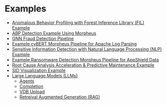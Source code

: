 <!--
SPDX-FileCopyrightText: Copyright (c) 2022-2023, NVIDIA CORPORATION & AFFILIATES. All rights reserved.
SPDX-License-Identifier: Apache-2.0

Licensed under the Apache License, Version 2.0 (the "License");
you may not use this file except in compliance with the License.
You may obtain a copy of the License at

http://www.apache.org/licenses/LICENSE-2.0

Unless required by applicable law or agreed to in writing, software
distributed under the License is distributed on an "AS IS" BASIS,
WITHOUT WARRANTIES OR CONDITIONS OF ANY KIND, either express or implied.
See the License for the specific language governing permissions and
limitations under the License.
-->

# Examples
* [Anomalous Behavior Profiling with Forest Inference Library (FIL) Example](./examples/abp_nvsmi_detection/README.md)
* [ABP Detection Example Using Morpheus](./examples/abp_pcap_detection/README.md)
* [GNN Fraud Detection Pipeline](./examples/gnn_fraud_detection_pipeline/README.md)
* [Example cyBERT Morpheus Pipeline for Apache Log Parsing](./examples/log_parsing/README.md)
* [Sensitive Information Detection with Natural Language Processing (NLP) Example](./examples/nlp_si_detection/README.md)
* [Example Ransomware Detection Morpheus Pipeline for AppShield Data](./examples/ransomware_detection/README.md)
* [Root Cause Analysis Acceleration & Predictive Maintenance Example](./examples/root_cause_analysis/README.md)
* [SID Visualization Example](./examples/sid_visualization/README.md)
* [Large Language Models (LLMs)](./examples/llm/README.md)
  * [Agents](./examples/llm/agents/README.md)
  * [Completion](./examples/llm/completion/README.md)
  * [VDB Upload](./examples/llm/vdb_upload/README.md)
  * [Retreival Augmented Generation (RAG)](./examples/llm/rag/README.md)